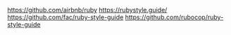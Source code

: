 https://github.com/airbnb/ruby
https://rubystyle.guide/
https://github.com/fac/ruby-style-guide
https://github.com/rubocop/ruby-style-guide
